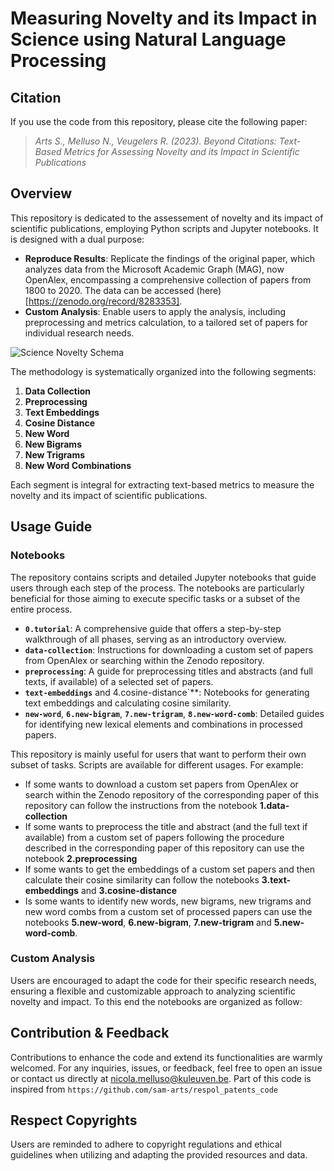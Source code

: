 # Measuring Novelty and its Impact in Science using Natural Language Processing

## Citation

If you use the code from this repository, please cite the following paper: 
 > *Arts S., Melluso N., Veugelers R. (2023). Beyond Citations: Text-Based Metrics for Assessing Novelty and its Impact in Scientific Publications*

## Overview

This repository is dedicated to the assessement of novelty and its impact of scientific publications, employing Python scripts and Jupyter notebooks. It is designed with a dual purpose:

- **Reproduce Results**: Replicate the findings of the original paper, which analyzes data from the Microsoft Academic Graph (MAG), now OpenAlex, encompassing a comprehensive collection of papers from 1800 to 2020. The data can be accessed (here)[https://zenodo.org/record/8283353].
- **Custom Analysis**: Enable users to apply the analysis, including preprocessing and metrics calculation, to a tailored set of papers for individual research needs.

![Science Novelty Schema](https://github.com/nicolamelluso/science-novelty/blob/main/ScienceNovelty-schema.png)

The methodology is systematically organized into the following segments:
1. **Data Collection**
2. **Preprocessing**
3. **Text Embeddings**
4. **Cosine Distance**
5. **New Word**
6. **New Bigrams**
7. **New Trigrams**
8. **New Word Combinations**

Each segment is integral for extracting text-based metrics to measure the novelty and its impact of scientific publications.

## Usage Guide

### Notebooks
The repository contains scripts and detailed Jupyter notebooks that guide users through each step of the process. The notebooks are particularly beneficial for those aiming to execute specific tasks or a subset of the entire process.

- **`0.tutorial`**: A comprehensive guide that offers a step-by-step walkthrough of all phases, serving as an introductory overview.
- **`data-collection`**: Instructions for downloading a custom set of papers from OpenAlex or searching within the Zenodo repository.
- **`preprocessing`**: A guide for preprocessing titles and abstracts (and full texts, if available) of a selected set of papers.
- **`text-embeddings`** and 4.cosine-distance`**: Notebooks for generating text embeddings and calculating cosine similarity.
- **`new-word`**, **`6.new-bigram`**, **`7.new-trigram`**, **`8.new-word-comb`**: Detailed guides for identifying new lexical elements and combinations in processed papers.

This repository is mainly useful for users that want to perform their own subset of tasks. Scripts are available for different usages. For example:
- If some wants to download a custom set papers from OpenAlex or search within the Zenodo repository of the corresponding paper of this repository can follow the instructions from the notebook **1.data-collection**
- If some wants to preprocess the title and abstract (and the full text if available) from a custom set of papers following the procedure described in the corresponding paper of this repository can use the notebook **2.preprocessing**
- If some wants to get the embeddings of a custom set papers and then calculate their cosine similarity can follow the notebooks **3.text-embeddings** and **3.cosine-distance**
- Is some wants to identify new words, new bigrams, new trigrams and new word combs from a custom set of processed papers can use the notebooks **5.new-word**, **6.new-bigram**, **7.new-trigram** and **5.new-word-comb**.

### Custom Analysis
Users are encouraged to adapt the code for their specific research needs, ensuring a flexible and customizable approach to analyzing scientific novelty and impact.
To this end the notebooks are organized as follow:

## Contribution & Feedback
Contributions to enhance the code and extend its functionalities are warmly welcomed. For any inquiries, issues, or feedback, feel free to open an issue or contact us directly at nicola.melluso@kuleuven.be.
Part of this code is inspired from `https://github.com/sam-arts/respol_patents_code`

## Respect Copyrights
Users are reminded to adhere to copyright regulations and ethical guidelines when utilizing and adapting the provided resources and data.
